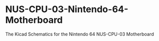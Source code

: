 # NUS-CPU-03-Nintendo-64-Motherboard
The Kicad Schematics for the Nintendo 64 NUS-CPU-03 Motherboard
